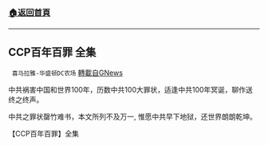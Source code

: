 ###  [:house:返回首頁](https://github.com/ourhimalayas/txt)
---


## CCP百年百罪 全集
` 喜马拉雅-华盛顿DC农场` [轉載自GNews](https://gnews.org/zh-hans/1566979/)

中共祸害中国和世界100年，历数中共100大罪状，适逢中共100年冥诞，聊作送终之终声。

中共之罪状罄竹难书，本文所列不及万一, 惟愿中共早下地狱，还世界朗朗乾坤。

【CCP百年百罪】全集
